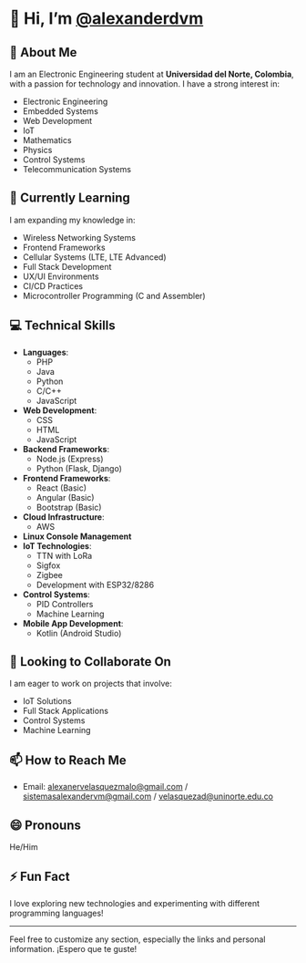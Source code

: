 # 👋 Hi, I’m [@alexanderdvm](https://github.com/alexanderdvm)


## 👀 About Me
I am an Electronic Engineering student at **Universidad del Norte, Colombia**, with a passion for technology and innovation. I have a strong interest in:

- Electronic Engineering
- Embedded Systems
- Web Development
- IoT
- Mathematics
- Physics
- Control Systems
- Telecommunication Systems

## 🌱 Currently Learning
I am expanding my knowledge in:

- Wireless Networking Systems
- Frontend Frameworks
- Cellular Systems (LTE, LTE Advanced)
- Full Stack Development
- UX/UI Environments
- CI/CD Practices
- Microcontroller Programming (C and Assembler)

## 💻 Technical Skills
- **Languages**: 
  - PHP
  - Java
  - Python
  - C/C++
  - JavaScript
- **Web Development**: 
  - CSS
  - HTML
  - JavaScript
- **Backend Frameworks**: 
  - Node.js (Express)
  - Python (Flask, Django)
- **Frontend Frameworks**: 
  - React (Basic)
  - Angular (Basic)
  - Bootstrap (Basic)
- **Cloud Infrastructure**: 
  - AWS
- **Linux Console Management**
- **IoT Technologies**: 
  - TTN with LoRa
  - Sigfox
  - Zigbee
  - Development with ESP32/8286
- **Control Systems**: 
  - PID Controllers
  - Machine Learning
- **Mobile App Development**: 
  - Kotlin (Android Studio)

## 💞 Looking to Collaborate On
I am eager to work on projects that involve:

- IoT Solutions
- Full Stack Applications
- Control Systems
- Machine Learning

## 📫 How to Reach Me
- Email: alexanervelasquezmalo@gmail.com / sistemasalexandervm@gmail.com / velasquezad@uninorte.edu.co
   

## 😄 Pronouns
He/Him

## ⚡ Fun Fact
I love exploring new technologies and experimenting with different programming languages!

---

Feel free to customize any section, especially the links and personal information. ¡Espero que te guste!

